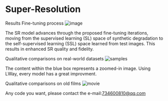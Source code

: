 # Super-Resolution
Results
Fine-tuning process
![image](https://github.com/user-attachments/assets/d7ffe78b-f925-4bdc-b7b9-08cada3276d9)

The SR model advances through the proposed fine-tuning iterations, moving from the supervised learning (SL) space of synthetic degradation to the self-supervised learning (SSL) space learned from test images. This results in enhanced SR quality and fidelity.


Qualitative comparisons on real-world datasets
![samples](https://github.com/user-attachments/assets/f36f7355-e18d-4328-ae78-76cbe7cc586d)

The content within the blue box represents a zoomed-in image. Using LWay, every model has a great improvment.

Qualitative comparisons on old films
![movie](https://github.com/user-attachments/assets/ac3941d7-3919-4a9d-ba1a-d6ee6014c4a2)

Any code you want, please contact the e-mail:734600810@qq.com
